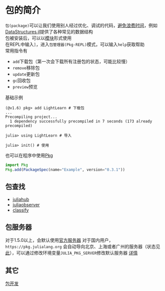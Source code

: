 # 包的简介
`包(package)`可以让我们使用别人经过优化、调试的代码，[避免浪费时间](https://www.zhihu.com/question/407370305)，例如[DataStructures.jl](https://github.com/JuliaCollections/DataStructures.jl)提供了各种常见的数据结构\
包被安装后，可以以[模块](../advanced/module.md)形式使用\
在REPL中输入`]`，进入`包管理器(Pkg-REPL)`模式，可以输入`help`获取帮助\
常用指令有
* `add`下载包（第一次会下载所有注册包的状态，可能比较慢）
* `remove`移除包
* `update`更新包
* `gc`回收包
* `preview`预览

基础示例
```
(@v1.6) pkg> add LightLearn # 下载包
...
Precompiling project...
  1 dependency successfully precompiled in 7 seconds (173 already precompiled)

julia> using LightLearn # 导入

julia> init() # 使用
```

也可以在程序中使用[Pkg](pkg.md)
```jl
import Pkg
Pkg.add(PackageSpec(name="Example", version="0.3.1"))
```

## 包查找
* [juliahub](https://juliahub.com/lp/)
* [juliaobserver](https://juliaobserver.com/packages)
* [classify](classify.md)

## 包服务器
对于1.5.0以上，会默认使用[官方服务器](https://pkg.julialang.org)
对于国内用户，`https://pkg.julialang.org` 会自动导向北京、上海或者广州的服务器（状态见[此](https://status.julialang.org/)），可以通过修改环境变量`JULIA_PKG_SERVER`修改默认服务器 [详情](https://discourse.juliacn.com/t/topic/2969)

## 其它
[包开发](develop.md)

[^1]: https://pkgdocs.julialang.org/v1/
[^2]: https://discourse.juliacn.com/t/topic/2969

